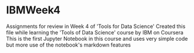 # IBMWeek4
Assignments for review in Week 4 of 'Tools for Data Science'
Created this file while learning the 'Tools of Data Science' course by IBM on Coursera
This is the first Jupyter Notebook in this course and uses very simple code but more use of the notebook's markdown features
